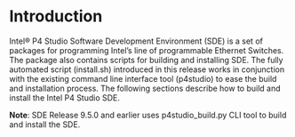 # Introduction
Intel® P4 Studio Software Development Environment (SDE) is a set of packages for programming Intel’s line of programmable Ethernet Switches. The package also contains scripts for building and installing SDE. The fully automated script (install.sh) introduced in this release works in conjunction with the existing command line interface tool (p4studio) to ease the build and installation process. The following sections describe how to build and install the Intel P4 Studio SDE.

**Note**: SDE Release 9.5.0 and earlier uses p4studio_build.py CLI tool to build and install the SDE.
